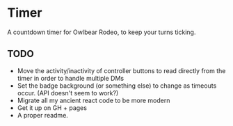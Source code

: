 # Timer
A countdown timer for Owlbear Rodeo, to keep your turns ticking.

## TODO
- Move the activity/inactivity of controller buttons to read directly from the timer in order to handle multiple DMs
- Set the badge background (or something else) to change as timeouts occur. (API doesn't seem to work?)
- Migrate all my ancient react code to be more modern
- Get it up on GH + pages
- A proper readme.
